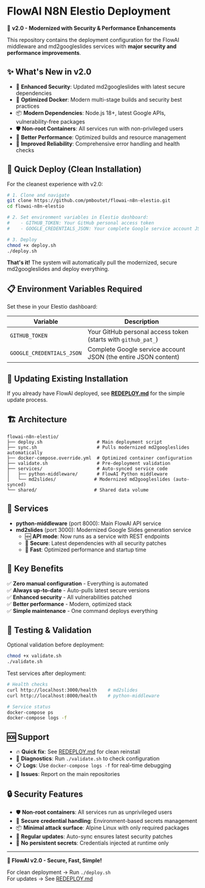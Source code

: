 # FlowAI N8N Elestio Deployment

🚀 **v2.0 - Modernized with Security & Performance Enhancements**

This repository contains the deployment configuration for the FlowAI middleware and md2googleslides services with **major security and performance improvements**.

## ✨ What's New in v2.0

- 🔐 **Enhanced Security**: Updated md2googleslides with latest secure dependencies
- 🐳 **Optimized Docker**: Modern multi-stage builds and security best practices
- 📦 **Modern Dependencies**: Node.js 18+, latest Google APIs, vulnerability-free packages
- 🛡️ **Non-root Containers**: All services run with non-privileged users
- 🚀 **Better Performance**: Optimized builds and resource management
- 🔧 **Improved Reliability**: Comprehensive error handling and health checks

## 🚀 Quick Deploy (Clean Installation)

For the cleanest experience with v2.0:

```bash
# 1. Clone and navigate
git clone https://github.com/pmboutet/flowai-n8n-elestio.git
cd flowai-n8n-elestio

# 2. Set environment variables in Elestio dashboard:
#    - GITHUB_TOKEN: Your GitHub personal access token
#    - GOOGLE_CREDENTIALS_JSON: Your complete Google service account JSON

# 3. Deploy
chmod +x deploy.sh
./deploy.sh
```

**That's it!** The system will automatically pull the modernized, secure md2googleslides and deploy everything.

## 📋 Environment Variables Required

Set these in your Elestio dashboard:

| Variable | Description |
|----------|-------------|
| `GITHUB_TOKEN` | Your GitHub personal access token (starts with `github_pat_`) |
| `GOOGLE_CREDENTIALS_JSON` | Complete Google service account JSON (the entire JSON content) |

## 🔄 Updating Existing Installation

If you already have FlowAI deployed, see **[REDEPLOY.md](REDEPLOY.md)** for the simple update process.

## 🏗️ Architecture

```
flowai-n8n-elestio/
├── deploy.sh                    # Main deployment script
├── sync.sh                      # Pulls modernized md2googleslides automatically
├── docker-compose.override.yml  # Optimized container configuration
├── validate.sh                  # Pre-deployment validation
├── services/                    # Auto-synced service code
│   ├── python-middleware/       # FlowAI Python middleware
│   └── md2slides/              # Modernized md2googleslides (auto-synced)
└── shared/                     # Shared data volume
```

## 🔧 Services

- **python-middleware** (port 8000): Main FlowAI API service
- **md2slides** (port 3000): Modernized Google Slides generation service
  - 🆕 **API mode**: Now runs as a service with REST endpoints
  - 🔐 **Secure**: Latest dependencies with all security patches
  - 🚀 **Fast**: Optimized performance and startup time

## 🎯 Key Benefits

✅ **Zero manual configuration** - Everything is automated  
✅ **Always up-to-date** - Auto-pulls latest secure versions  
✅ **Enhanced security** - All vulnerabilities patched  
✅ **Better performance** - Modern, optimized stack  
✅ **Simple maintenance** - One command deploys everything  

## 🧪 Testing & Validation

Optional validation before deployment:
```bash
chmod +x validate.sh
./validate.sh
```

Test services after deployment:
```bash
# Health checks
curl http://localhost:3000/health    # md2slides
curl http://localhost:8000/health    # python-middleware

# Service status
docker-compose ps
docker-compose logs -f
```

## 🆘 Support

- 🔥 **Quick fix**: See [REDEPLOY.md](REDEPLOY.md) for clean reinstall
- 🧪 **Diagnostics**: Run `./validate.sh` to check configuration
- 📋 **Logs**: Use `docker-compose logs -f` for real-time debugging
- 🐛 **Issues**: Report on the main repositories

## 🔒 Security Features

- 🛡️ **Non-root containers**: All services run as unprivileged users
- 🔐 **Secure credential handling**: Environment-based secrets management  
- 📦 **Minimal attack surface**: Alpine Linux with only required packages
- 🔄 **Regular updates**: Auto-sync ensures latest security patches
- 🚫 **No persistent secrets**: Credentials injected at runtime only

---

**🎉 FlowAI v2.0 - Secure, Fast, Simple!**

For clean deployment → Run `./deploy.sh`  
For updates → See [REDEPLOY.md](REDEPLOY.md)